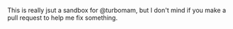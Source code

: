 This is really jsut a sandbox for @turbomam, but I don't mind if you make a pull request to help me fix something.
